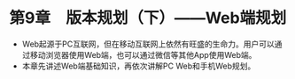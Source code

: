 # 第9章　版本规划（下）——Web端规划

* Web起源于PC互联网，但在移动互联网上依然有旺盛的生命力。用户可以通过移动浏览器使用Web端，也可以通过微信等其他App使用Web端。
* 本章先讲述Web端基础知识，再依次讲解PC Web和手机Web规划。